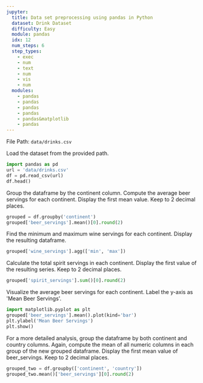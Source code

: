 ```yaml
---
jupyter:
  title: Data set preprocessing using pandas in Python
  dataset: Drink Dataset
  difficulty: Easy
  module: pandas
  idx: 12
  num_steps: 6
  step_types:
    - exec
    - num
    - text
    - num
    - vis
    - num
  modules:
    - pandas
    - pandas
    - pandas
    - pandas
    - pandas&matplotlib
    - pandas
---
```


File Path: `data/drinks.csv`

Load the dataset from the provided path.

```python
import pandas as pd
url = 'data/drinks.csv'
df = pd.read_csv(url)
df.head()
```

Group the dataframe by the continent column. Compute the average beer servings for each continent. Display the first mean value. Keep to 2 decimal places.

```python
grouped = df.groupby('continent')
grouped['beer_servings'].mean()[0].round(2)
```

Find the minimum and maximum wine servings for each continent. Display the resulting dataframe.

```python
grouped['wine_servings'].agg(['min', 'max'])
```

Calculate the total spirit servings in each continent. Display the first value of the resulting series. Keep to 2 decimal places.

```python
grouped['spirit_servings'].sum()[0].round(2)
```


Visualize the average beer servings for each continent. Label the y-axis as 'Mean Beer Servings'.

```python
import matplotlib.pyplot as plt
grouped['beer_servings'].mean().plot(kind='bar')
plt.ylabel('Mean Beer Servings')
plt.show()
```

For a more detailed analysis, group the dataframe by both continent and country columns. Again, compute the mean of all numeric columns in each group of the new grouped dataframe. Display the first mean value of beer_servings. Keep to 2 decimal places.

```python
grouped_two = df.groupby(['continent', 'country'])
grouped_two.mean()['beer_servings'][0].round(2)
```
